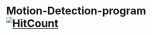 # Motion-Detection-program [![HitCount](http://hits.dwyl.com/garain/Motion-Detection-program.svg)](http://hits.dwyl.com/garain/Motion-Detection-program)

